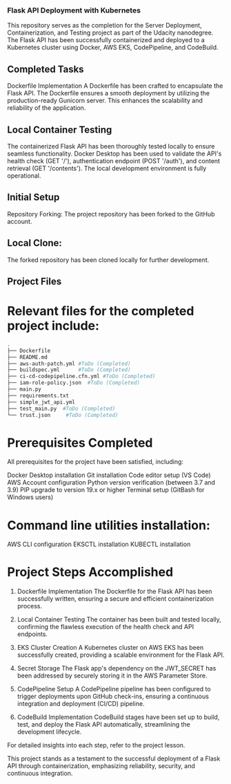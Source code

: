 ### Flask API Deployment with Kubernetes

This repository serves as the completion for the Server Deployment, Containerization, and Testing project as part of the Udacity nanodegree. The Flask API has been successfully containerized and deployed to a Kubernetes cluster using Docker, AWS EKS, CodePipeline, and CodeBuild.

## Completed Tasks

Dockerfile Implementation
A Dockerfile has been crafted to encapsulate the Flask API. The Dockerfile ensures a smooth deployment by utilizing the production-ready Gunicorn server. This enhances the scalability and reliability of the application.

## Local Container Testing

The containerized Flask API has been thoroughly tested locally to ensure seamless functionality. Docker Desktop has been used to validate the API's health check (GET '/'), authentication endpoint (POST '/auth'), and content retrieval (GET '/contents'). The local development environment is fully operational.

## Initial Setup

Repository Forking:
The project repository has been forked to the GitHub account.

## Local Clone:
The forked repository has been cloned locally for further development.

## Project Files
# Relevant files for the completed project include:

```bash
.
├── Dockerfile 
├── README.md
├── aws-auth-patch.yml #ToDo (Completed)
├── buildspec.yml      #ToDo (Completed)
├── ci-cd-codepipeline.cfn.yml #ToDo (Completed)
├── iam-role-policy.json  #ToDo (Completed)
├── main.py
├── requirements.txt
├── simple_jwt_api.yml
├── test_main.py  #ToDo (Completed)
└── trust.json     #ToDo (Completed)
```

# Prerequisites Completed

All prerequisites for the project have been satisfied, including:

Docker Desktop installation
Git installation
Code editor setup (VS Code)
AWS Account configuration
Python version verification (between 3.7 and 3.9)
PIP upgrade to version 19.x or higher
Terminal setup (GitBash for Windows users)

# Command line utilities installation:

AWS CLI configuration
EKSCTL installation
KUBECTL installation

# Project Steps Accomplished

1. Dockerfile Implementation
The Dockerfile for the Flask API has been successfully written, ensuring a secure and efficient containerization process.

2. Local Container Testing
The container has been built and tested locally, confirming the flawless execution of the health check and API endpoints.

3. EKS Cluster Creation
A Kubernetes cluster on AWS EKS has been successfully created, providing a scalable environment for the Flask API.

4. Secret Storage
The Flask app's dependency on the JWT_SECRET has been addressed by securely storing it in the AWS Parameter Store.

5. CodePipeline Setup
A CodePipeline pipeline has been configured to trigger deployments upon GitHub check-ins, ensuring a continuous integration and deployment (CI/CD) pipeline.

6. CodeBuild Implementation
CodeBuild stages have been set up to build, test, and deploy the Flask API automatically, streamlining the development lifecycle.

For detailed insights into each step, refer to the project lesson.

This project stands as a testament to the successful deployment of a Flask API through containerization, emphasizing reliability, security, and continuous integration.

